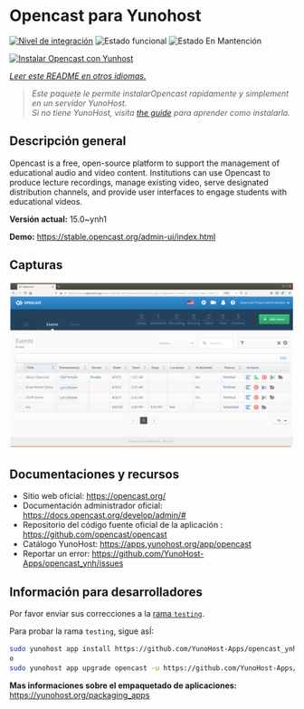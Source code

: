 <!--
Este archivo README esta generado automaticamente<https://github.com/YunoHost/apps/tree/master/tools/readme_generator>
No se debe editar a mano.
-->

# Opencast para Yunohost

[![Nivel de integración](https://dash.yunohost.org/integration/opencast.svg)](https://ci-apps.yunohost.org/ci/apps/opencast/) ![Estado funcional](https://ci-apps.yunohost.org/ci/badges/opencast.status.svg) ![Estado En Mantención](https://ci-apps.yunohost.org/ci/badges/opencast.maintain.svg)

[![Instalar Opencast con Yunhost](https://install-app.yunohost.org/install-with-yunohost.svg)](https://install-app.yunohost.org/?app=opencast)

*[Leer este README en otros idiomas.](./ALL_README.md)*

> *Este paquete le permite instalarOpencast rapidamente y simplement en un servidor YunoHost.*  
> *Si no tiene YunoHost, visita [the guide](https://yunohost.org/install) para aprender como instalarla.*

## Descripción general

Opencast is a free, open-source platform to support the management of educational audio and video content. Institutions can use Opencast to produce lecture recordings, manage existing video, serve designated distribution channels, and provide user interfaces to engage students with educational videos.


**Versión actual:** 15.0~ynh1

**Demo:** <https://stable.opencast.org/admin-ui/index.html>

## Capturas

![Captura de Opencast](./doc/screenshots/screeshot.png)

## Documentaciones y recursos

- Sitio web oficial: <https://opencast.org/>
- Documentación administrador oficial: <https://docs.opencast.org/develop/admin/#>
- Repositorio del código fuente oficial de la aplicación : <https://github.com/opencast/opencast>
- Catálogo YunoHost: <https://apps.yunohost.org/app/opencast>
- Reportar un error: <https://github.com/YunoHost-Apps/opencast_ynh/issues>

## Información para desarrolladores

Por favor enviar sus correcciones a la [rama `testing`](https://github.com/YunoHost-Apps/opencast_ynh/tree/testing).

Para probar la rama `testing`, sigue asÍ:

```bash
sudo yunohost app install https://github.com/YunoHost-Apps/opencast_ynh/tree/testing --debug
o
sudo yunohost app upgrade opencast -u https://github.com/YunoHost-Apps/opencast_ynh/tree/testing --debug
```

**Mas informaciones sobre el empaquetado de aplicaciones:** <https://yunohost.org/packaging_apps>
